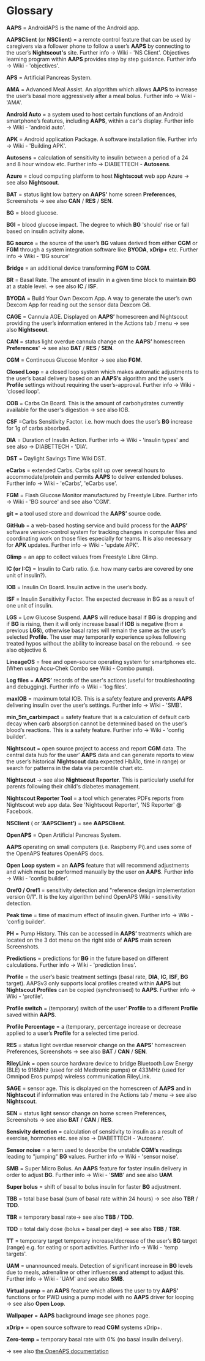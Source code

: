 # Glossary

**AAPS** =  AndroidAPS is the name of the Android app.

**AAPSClient** (or **NSClient**) = a remote control feature that can be used by caregivers via a follower phone to follow a user’s **AAPS** by connecting to the user’s **Nightscout's** site. Further info → Wiki - 'NS Client'. Objectives learning program within **AAPS** provides step by step guidance. Further info → Wiki - 'objectives'.

**APS** = Artificial Pancreas System.

**AMA** = Advanced Meal Assist.
An algorithm which allows **AAPS** to increase the user’s basal more aggressively after a meal bolus. Further info → Wiki - 'AMA'.

**Android Auto** = a system used to host certain functions of an Android smartphone’s features, including **AAPS**, within a car's display. Further info → Wiki - 'android auto'.

**APK** = Android application Package.
A software installation file.  Further info → Wiki - 'Building APK'.

**Autosens** = calculation of sensitivity to insulin between a period of a 24 and 8 hour window etc. Further info → DIABETTECH - **Autosens**.

**Azure** = cloud computing platform to host **Nightscout** web app Azure → see also **Nightscout**.

**BAT** = status light low battery on **AAPS’** home screen **Preferences**, Screenshots → see also **CAN** / **RES** / **SEN**.

**BG** =  blood glucose.

**BGI** = blood glucose impact.
The degree to which **BG** 'should' rise or fall based on insulin activity alone.

**BG source** = the source of the user’s **BG** values derived from either **CGM** or **FGM** through a system integration software like **BYODA**, **xDrip+** etc. Further info → Wiki - 'BG source'

**Bridge** = an additional device transforming **FGM** to **CGM**.

**BR** =  Basal Rate.
The amount of insulin in a given time block to maintain **BG** at a stable level. → see also **IC** / **ISF**.

**BYODA** = Build Your Own Dexcom App.
A way to generate the user’s own Dexcom App for reading out the sensor data Dexcom G6.

**CAGE** = Cannula AGE.
Displayed on **AAPS’** homescreen and Nightscout providing the user’s information entered in the Actions tab / menu → see also **Nightscout**.

**CAN** = status light overdue cannula change on the **AAPS’** homescreen **Preferences'** → see also **BAT** / **RES** / **SEN**.

**CGM** = Continuous Glucose Monitor → see also **FGM**.

**Closed Loop** = a closed loop system which makes automatic adjustments to the user’s basal delivery based on an **AAPS’s** algorithm and the user’s **Profile** settings without requiring the user’s-approval. Further info → Wiki - 'closed loop'.

**COB** = Carbs On Board.
This is the amount of carbohydrates currently available for the user's digestion → see also IOB.

**CSF** =Carbs Sensitivity Factor.
i.e. how much does the user’s **BG** increase for 1g of carbs absorbed.

**DIA** = Duration of Insulin Action.  Further info →  Wiki - 'insulin types' and see also →  DIABETTECH - 'DIA'.

**DST** = Daylight Savings Time Wiki DST.

**eCarbs** = extended Carbs.
Carbs split up over several hours to accommodate/protein and permits **AAPS** to deliver extended boluses.  Further info →  Wiki - 'eCarbs', 'eCarbs use'.

**FGM** = Flash Glucose Monitor manufactured by Freestyle Libre.
Further info →  Wiki - 'BG source' and see also 'CGM'.

**git** = a tool used store and download the **AAPS’** source code.

**GitHub** = a web-based hosting service and build process for the **AAPS’** software version-control system for tracking changes in computer files and coordinating work on those files especially for teams.
It is also necessary for **APK** updates.  Further info →  Wiki - 'update APK'.

**Glimp** = an app to collect values from Freestyle Libre Glimp.

**IC (or I:C)** = Insulin to Carb ratio.
(i.e. how many carbs are covered by one unit of insulin?).

**IOB** = Insulin On Board.
Insulin active in the user’s body.

**ISF** = Insulin Sensitivity Factor.
The expected decrease in BG as a result of one unit of insulin.

**LGS** = Low Glucose Suspend.
**AAPS** will reduce basal if **BG** is dropping and if **BG** is rising, then it will only increase basal if  **IOB** is negative (from a previous **LGS**), otherwise basal rates will remain the same as the user’s selected **Profile**. The user may temporarily experience spikes following treated hypos without the ability to increase basal on the rebound. → see also objective 6.

**LineageOS** = free and open-source operating system for smartphones etc.
(When using Accu-Chek Combo see Wiki - Combo pump).

**Log files** = **AAPS’** records of the user's actions (useful for troubleshooting and debugging). Further info →  Wiki - 'log files'.

**maxIOB** = maximum total IOB.
This is a safety feature and prevents **AAPS** delivering insulin over the user’s settings.  Further info →  Wiki - 'SMB'.

**min_5m_carbimpact** = safety feature that is a calculation of default carb decay when carb absorption cannot be determined based on the user’s blood’s reactions.
This is a safety feature.  Further info →  Wiki - 'config builder'.

**Nightscout** = open source project to access and report **CGM** data.
The central data hub for the user’ **AAPS** data and can generate reports to view the user’s historical **NIghtscout** data expected HbA1c, time in range) or search for patterns in the data via percentile chart etc.

**Nightscout** → see also **Nightscout Reporter**. This is particularly useful for parents following their child's diabetes management.

**Nightscout Reporter Tool** = a tool which generates PDFs reports from Nightscout web app data. See 'Nightscout Reporter', 'NS Reporter' @ Facebook.

**NSClient** ( or **‘AAPSClient’)** = see **AAPSClient**.

**OpenAPS** = Open Artificial Pancreas System.

**AAPS** operating  on small computers (i.e. Raspberry Pi).and  uses some of the OpenAPS features OpenAPS docs.

**Open Loop system** = an **AAPS** feature that will recommend adjustments and which must be performed manually by the user on **AAPS**.  Further info →  Wiki - 'config builder'.

**Oref0 / Oref1** = sensitivity detection and "reference design implementation version 0/1". It is the key algorithm behind OpenAPS Wiki - sensitivity detection.

**Peak time** = time of maximum effect of insulin given. Further info → Wiki - 'config builder'.

**PH** = Pump History.
This can be accessed in **AAPS’** treatments which are located on the 3 dot menu on the right side of **AAPS** main screen Screenshots.

**Predictions** = predictions for **BG** in the future based on different calculations. Further info → Wiki - 'prediction lines'.

**Profile** = the user’s basic treatment settings (basal rate, **DIA**, **IC**, **ISF**, **BG** target).
AAPSv3 only supports local profiles created within **AAPS** but **Nightscout** **Profiles** can be copied (synchronised) to **AAPS**. Further info → Wiki - 'profile'.

**Profile switch** = (temporary) switch  of the user’ **Profile** to a different **Profile** saved within **AAPS**.

**Profile Percentage** = a (temporary_ percentage increase or decrease applied to a user’s **Profile** for a selected time period.

**RES** = status light overdue reservoir change on the **AAPS’** homescreen Preferences, Screenshots → see also **BAT** / **CAN** / **SEN**.

**RileyLink** = open source hardware device to bridge Bluetooth Low Energy (BLE) to 916MHz (used for old Medtronic pumps) or 433MHz (used for Omnipod Eros pumps) wireless communication RileyLink.

**SAGE** = sensor age.
This is displayed on the homescreen of **AAPS** and in **Nightscout** if information was entered in the Actions tab / menu → see also **Nightscout**.

**SEN** = status light sensor change on home screen Preferences, Screenshots → see also **BAT** / **CAN** / **RES**.

**Sensivity detection** = calculation of sensitivity to insulin as a result of exercise, hormones etc.  see also → DIABETTECH - 'Autosens'.

**Sensor noise** = a term used to describe the unstable **CGM’s** readings leading to "jumping" **BG** values.  Further info → Wiki - 'sensor noise'.

**SMB** = Super Micro Bolus.
An **AAPS** feature for faster insulin delivery in order to adjust **BG**.  Further info → Wiki - '**SMB**' and  see also **UAM**.

**Super bolus** = shift of basal to bolus insulin for faster **BG** adjustment.

**TBB** = total base basal (sum of basal rate within 24 hours) → see also **TBR** / **TDD**.

**TBR** = temporary basal rate→ see also **TBB** / **TDD**.

**TDD** = total daily dose (bolus + basal per day) → see also **TBB** / **TBR**.

**TT** = temporary target temporary increase/decrease of the user’s **BG** target (range) e.g. for eating or sport activities.  Further info → Wiki - 'temp targets'.

**UAM** = unannounced meals.
Detection of significant increase in **BG** levels due to meals, adrenaline or other influences and attempt to adjust this.  Further info → Wiki - 'UAM' and see also **SMB**.

**Virtual pump** = an **AAPS** feature which allows the user to try **AAPS’** functions or for PWD using a pump model with no **AAPS** driver for looping → see also **Open Loop**.

**Wallpaper** = **AAPS** background image see phones page.

**xDrip+** = open source software to read **CGM** systems xDrip+.

**Zero-temp** = temporary basal rate with 0% (no basal insulin delivery).

→ see also [the OpenAPS documentation](https://openaps.readthedocs.io/en/latest/docs/Resources/glossary.html)
